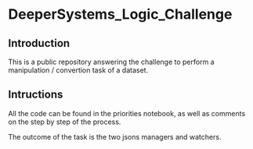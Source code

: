# DeeperSystems_Logic_Challenge

## Introduction

This is a public repository answering the challenge to perform a manipulation / convertion task of a dataset.


## Intructions

All the code can be found in the priorities notebook, as well as comments on the step by step of the process.

The outcome of the task is the two jsons managers and watchers.
